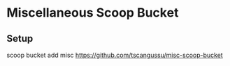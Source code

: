 # Miscellaneous Scoop Bucket

## Setup

scoop bucket add misc https://github.com/tscangussu/misc-scoop-bucket